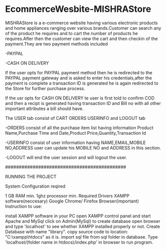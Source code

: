 # EcommerceWesbite-MISHRAStore
MISHRAStore is a e-commerce website having various electronic products and home appliances ranging over various brands.Customer can search any of the product he requires and to cart the number of products he requires.After then the customer can view the cart and then checkin of the payment.They are two payment methods included

-PAYPAL

-CASH ON DELIVERY

If the user opts for PAYPAL payment method then he is redirected to the PAYPAL payment gateway and is asked to enter his credentials,after the payment is complete  a  transaction ID is generated he is again redirected to the Store for further purchase process.

If the usr opts for CASH ON DELIVERY te user is first told to confirm COD and then a recipt is generated having transaction ID and Bill no with all other important attributes a bill should have.

The USER tab consist of CART ORDERS USERINFO and LOGOUT tab

-ORDERS consist of all the purchase item list having information Product Name,Purchase Time and Date,Product Price,Quantity,Transaction Id

-USERINFO consist of user information having NAME,EMAIL,MOBILE NO,ADDRESS user can update his MOBILE NO and ADDRESS in this section.

-LOGOUT will end the user session and will logout the user. 

############################################

RUNNING THE PROJECT

System Configuration reqired

1 GB RAM min.
1ghz processor min.
Required Drivers
XAMPP software(neccesary)
Google Chrome/ Firefox Browser(important)
Instruction to use:

install XAMPP software in your PC
open XAMPP control panel and start Apache and MySql
click on Admin(MySql) to create database
open browser and type 'localhost' to see whether XAMPP installed properly or not.
Create Database with name "library".
copy source code to location: "C:\xampp\htdocs" as it is.
import sql file from sql folder in database.
Type 'localhost/(folder name in htdocs)/index.php' in browser to run program.


